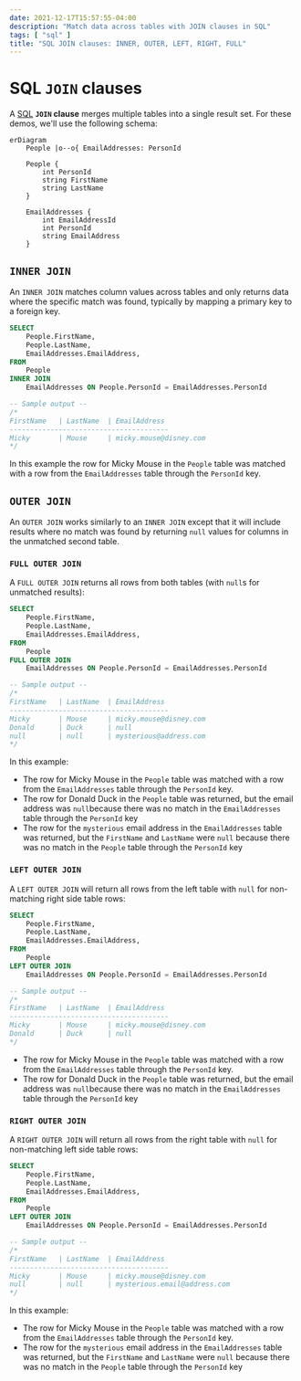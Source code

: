 ```yaml
---
date: 2021-12-17T15:57:55-04:00
description: "Match data across tables with JOIN clauses in SQL"
tags: [ "sql" ]
title: "SQL JOIN clauses: INNER, OUTER, LEFT, RIGHT, FULL"
---
```


# SQL `JOIN` clauses

A [SQL](sql.md) **`JOIN` clause** merges multiple tables into a single result set. For these demos, we'll use the following schema:

```mermaid
erDiagram
	People |o--o{ EmailAddresses: PersonId

	People {
		int PersonId
		string FirstName
		string LastName
	}

	EmailAddresses {
		int EmailAddressId
		int PersonId
		string EmailAddress
	}
```

## `INNER JOIN`

An `INNER JOIN` matches column values across tables and only returns data where the specific match was found, typically by mapping a primary key to a foreign key.

```sql
SELECT
	People.FirstName,
	People.LastName,
	EmailAddresses.EmailAddress,
FROM
	People
INNER JOIN
	EmailAddresses ON People.PersonId = EmailAddresses.PersonId

-- Sample output --
/*
FirstName	| LastName 	| EmailAddress
---------------------------------------
Micky		| Mouse		| micky.mouse@disney.com
*/
```

In this example the row for Micky Mouse in the `People` table was matched with a row from the `EmailAddresses` table through the `PersonId` key.

## `OUTER JOIN`

An `OUTER JOIN` works similarly to an `INNER JOIN` except that it will include results where no match was found by returning `null` values for columns in the unmatched second table.

### `FULL OUTER JOIN`

A `FULL OUTER JOIN` returns all rows from both tables (with `null`s for unmatched results):

```sql
SELECT
	People.FirstName,
	People.LastName,
	EmailAddresses.EmailAddress,
FROM
	People
FULL OUTER JOIN
	EmailAddresses ON People.PersonId = EmailAddresses.PersonId

-- Sample output --
/*
FirstName	| LastName 	| EmailAddress
---------------------------------------
Micky		| Mouse		| micky.mouse@disney.com
Donald		| Duck		| null
null		| null		| mysterious@address.com
*/
```

In this example:

* The row for Micky Mouse in the `People` table was matched with a row from the `EmailAddresses` table through the `PersonId` key.
* The row for Donald Duck in the `People` table was returned, but the email address was `null`because there was no match in the `EmailAddresses` table through the `PersonId` key
* The row for the `mysterious` email address in the `EmailAddresses` table was returned, but the `FirstName` and `LastName` were `null` because there was no match in the `People` table through the `PersonId` key

### `LEFT OUTER JOIN`

A `LEFT OUTER JOIN` will return all rows from the left table with `null` for non-matching right side table rows:

```sql
SELECT
	People.FirstName,
	People.LastName,
	EmailAddresses.EmailAddress,
FROM
	People
LEFT OUTER JOIN
	EmailAddresses ON People.PersonId = EmailAddresses.PersonId

-- Sample output --
/*
FirstName	| LastName 	| EmailAddress
---------------------------------------
Micky		| Mouse		| micky.mouse@disney.com
Donald		| Duck		| null
*/
```

* The row for Micky Mouse in the `People` table was matched with a row from the `EmailAddresses` table through the `PersonId` key.
* The row for Donald Duck in the `People` table was returned, but the email address was `null`because there was no match in the `EmailAddresses` table through the `PersonId` key

### `RIGHT OUTER JOIN`

A `RIGHT OUTER JOIN` will return all rows from the right table with `null` for non-matching left side table rows:

```sql
SELECT
	People.FirstName,
	People.LastName,
	EmailAddresses.EmailAddress,
FROM
	People
LEFT OUTER JOIN
	EmailAddresses ON People.PersonId = EmailAddresses.PersonId

-- Sample output -- 
/*
FirstName	| LastName 	| EmailAddress
---------------------------------------
Micky		| Mouse		| micky.mouse@disney.com
null		| null		| mysterious.email@address.com
*/
```

In this example:

* The row for Micky Mouse in the `People` table was matched with a row from the `EmailAddresses` table through the `PersonId` key.
* The row for the `mysterious` email address in the `EmailAddresses` table was returned, but the `FirstName` and `LastName` were `null` because there was no match in the `People` table through the `PersonId` key
